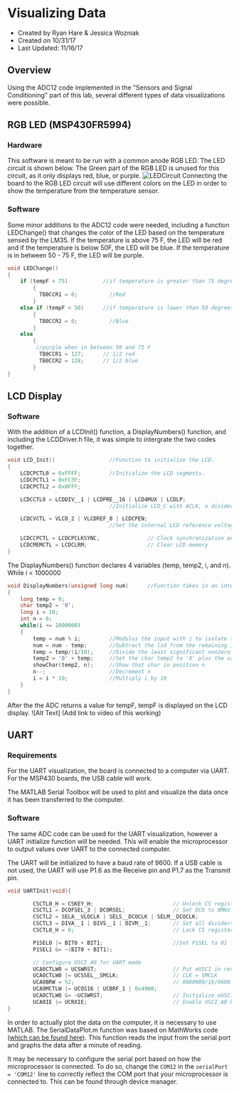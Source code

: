 # Visualizing Data
* Created by Ryan Hare & Jessica Wozniak
* Created on 10/31/17
* Last Updated: 11/16/17

## Overview 
Using the ADC12 code implemented in the "Sensors and Signal Conditioning" part of this lab, several different types of data visualizations were possible.
## RGB LED (MSP430FR5994)
### Hardware
This software is meant to be run with a common anode RGB LED. The LED circuit is shown below. The Green part of the RGB LED is unused for this circuit, as it only displays red, blue, or purple.
![LEDCircuit](https://github.com/RU09342/lab-5-sensing-the-world-around-you-sensor-squad/tree/master/Visualizing%20Data/RGBLED/Assets/LEDCircuit.png?raw=true)
Connecting the board to the RGB LED circuit will use different colors on the LED in order to show the temperature from the temperature sensor.
### Software
Some minor additions to the ADC12 code were needed, including a function LEDChange() that changes the color of the LED based on the temperature sensed
 by the LM35. If the temperature is above 75 F, the LED will be red and if the temperature is below 50F, the LED will be blue. If the temperature is in 
 between 50 - 75 F, the LED will be purple. 
```C
void LEDChange()
{
    if (tempF > 75)           //if temperature is greater than 75 degrees F
        {
          TB0CCR1 = 0;          //Red
        }
    else if (tempF < 50)      //if temperature is lower than 50 degrees F
        {
          TB0CCR2 = 0;          //Blue
        }
    else
        {
         //purple when in between 50 and 75 F
          TB0CCR1 = 127;      // 1/2 red
          TB0CCR2 = 128;      // 1/2 blue
        }
}
```
## LCD Display
### Software
With the addition of a LCDInit() function, a DisplayNumbers() function, and including the LCDDriver.h file, it was simple to intergrate the two codes 
together. 
```C
void LCD_Init()                 //Function to initialize the LCD.
{
    LCDCPCTL0 = 0xFFFF;         //Initialize the LCD segments.
    LCDCPCTL1 = 0xFC3F;
    LCDCPCTL2 = 0x0FFF;

    LCDCCTL0 = LCDDIV__1 | LCDPRE__16 | LCD4MUX | LCDLP;
                                //Initialize LCD_C with ACLK, a divider of 1, a pre-divider of 16, and a 4-pin MUX.

    LCDCVCTL = VLCD_2 | VLCDREF_0 | LCDCPEN;
                                //Set the internal LCD reference voltage. Select internal reference and enable charge pump.

    LCDCCPCTL = LCDCPCLKSYNC;               // Clock synchronization enable
    LCDCMEMCTL = LCDCLRM;                   // Clear LCD memory
}
```
The DisplayNumbers() function declares 4 variables (temp, temp2, i, and n). While i < 1000000 
```C
void DisplayNumbers(unsigned long num)      //Function takes in an integer of up to 6 characters and displays it on the LCD.
{
    long temp = 0;
    char temp2 = '0';
    long i = 10;
    int n = 6;
    while(i <= 1000000)
    {
        temp = num % i;         //Modulus the input with i to isolate the least significant nonzero digit
        num = num - temp;       //Subtract the lsd from the remaining input number
        temp = temp/(i/10);     //Divide the least significant nonzero digit by i/10 to remove all the zeroes
        temp2 = '0' + temp;     //Set the char temp2 to '0' plus the value of temp, which sets it to the char that represents the number in temp
        showChar(temp2, n);     //Show that char in position n
        n--;                    //Decrement n
        i = i * 10;             //Multiply i by 10
    }
}
```
After the the ADC returns a value for tempF, tempF is displayed on the LCD display. 
![Alt Text] (Add link to video of this working)

## UART
### Requirements
For the UART visualization, the board is connected to a computer via UART. For the MSP430 boards, the USB cable will work.

The MATLAB Serial Toolbox will be used to plot and visualize the data once it has been transferred to the computer.
### Software
The same ADC code can be used for the UART visualization, however a UART initialize function will be needed. This will enable the microprocessor to output values over UART to the connected computer.

The UART will be initialized to have a baud rate of 9600. If a USB cable is not used, the UART will use P1.6 as the Receive pin and P1.7 as the Transmit pin.
```C
void UARTInit(void){

        CSCTL0_H = CSKEY_H;                         // Unlock CS registers
        CSCTL1 = DCOFSEL_3 | DCORSEL;               // Set DCO to 8MHz
        CSCTL2 = SELA__VLOCLK | SELS__DCOCLK | SELM__DCOCLK;
        CSCTL3 = DIVA__1 | DIVS__1 | DIVM__1;       // Set all dividers
        CSCTL0_H = 0;                               // Lock CS registers

        P1SEL0 |= BIT0 + BIT1;						//Set P1SEL to 01 for p1.6 and p1.7
        P1SEL1 &= ~(BIT0 + BIT1);

        // Configure USCI_A0 for UART mode
        UCA0CTLW0 = UCSWRST;                        // Put eUSCI in reset
        UCA0CTLW0 |= UCSSEL__SMCLK;                 // CLK = SMCLK
        UCA0BRW = 52;                               // 8000000/16/9600
        UCA0MCTLW |= UCOS16 | UCBRF_1 | 0x4900;
        UCA0CTLW0 &= ~UCSWRST;                      // Initialize eUSCI
        UCA0IE |= UCRXIE;                           // Enable USCI_A0 RX interrupt
}
```
In order to actually plot the data on the computer, it is necessary to use MATLAB. The SerialDataPlot.m function was based on MathWorks code ([which can be found here](https://www.mathworks.com/matlabcentral/fileexchange/25519-collect-and-plot-data-from-an-instrument-in-real-time)). This function reads the input from the serial port and graphs the data after a minute of reading.

It may be necessary to configure the serial port based on how the microprocessor is connected. To do so, change the `COM12` in the `serialPort = 'COM12'` line to correctly reflect the COM port that your microprocessor is connected to. This can be found through device manager.